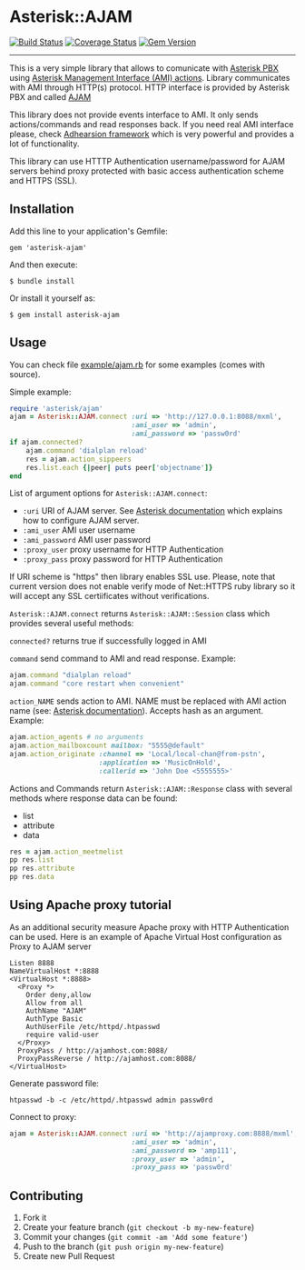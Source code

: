 # Asterisk::AJAM
[![Build Status](https://travis-ci.org/staskobzar/asterisk-ajam.png?branch=master)](https://travis-ci.org/staskobzar/asterisk-ajam)
[![Coverage Status](https://coveralls.io/repos/staskobzar/asterisk-ajam/badge.png?branch=master)](https://coveralls.io/r/staskobzar/asterisk-ajam?branch=master)
[![Gem Version](https://badge.fury.io/rb/asterisk-ajam.png)](http://badge.fury.io/rb/asterisk-ajam)

* * * 
This is a very simple library that allows to comunicate with [Asterisk PBX](http://www.asterisk.org/) using [Asterisk Management Interface (AMI) actions](https://wiki.asterisk.org/wiki/display/AST/Asterisk+11+AMI+Actions). 
Library communicates with AMI through HTTP(s) protocol. HTTP interface is provided by Asterisk PBX and called [AJAM](https://wiki.asterisk.org/wiki/pages/viewpage.action?pageId=4817256)

This library does not provide events interface to AMI. It only sends actions/commands and read responses back. If you need real AMI interface please, check [Adhearsion framework](http://adhearsion.com/) which is very powerful and provides a lot of functionality.

This library can use HTTTP Authentication username/password for AJAM servers behind proxy protected with basic access authentication scheme and HTTPS (SSL).


## Installation

Add this line to your application's Gemfile:

    gem 'asterisk-ajam'

And then execute:

    $ bundle install

Or install it yourself as:

    $ gem install asterisk-ajam

## Usage

You can check file [example/ajam.rb](https://github.com/staskobzar/asterisk-ajam/blob/master/example/ajam.rb) for some examples (comes with source).

Simple example:
```ruby
require 'asterisk/ajam'
ajam = Asterisk::AJAM.connect :uri => 'http://127.0.0.1:8088/mxml',
                              :ami_user => 'admin',
                              :ami_password => 'passw0rd'
if ajam.connected?
	ajam.command 'dialplan reload'
    res = ajam.action_sippeers
    res.list.each {|peer| puts peer['objectname']}
end
```

List of argument options for ```Asterisk::AJAM.connect```:

* ```:uri``` URI of AJAM server. See [Asterisk documentation](https://wiki.asterisk.org/wiki/pages/viewpage.action?pageId=4817256)  which explains how to configure AJAM server.
* ```:ami_user```  AMI user username
* ```:ami_password``` AMI user password
* ```:proxy_user``` proxy username for HTTP Authentication
* ```:proxy_pass``` proxy password for HTTP Authentication

If URI scheme is "https" then library enables SSL use. Please, note that current version does not enable verify mode of Net::HTTPS ruby library so it will accept any SSL certiificates without verifications.

```Asterisk::AJAM.connect``` returns ```Asterisk::AJAM::Session``` class which provides several useful methods:

```connected?``` returns true if successfully logged in AMI

```command``` send command to AMI and read response. Example:
```ruby
ajam.command "dialplan reload"
ajam.command "core restart when convenient"
```

```action_NAME``` sends action to AMI. NAME must be replaced with AMI action name (see: [Asterisk documentation](https://wiki.asterisk.org/wiki/display/AST/Asterisk+11+AMI+Actions)). Accepts hash as an argument. Example:
```ruby
ajam.action_agents # no arguments
ajam.action_mailboxcount mailbox: "5555@default"
ajam.action_originate :channel => 'Local/local-chan@from-pstn',
    				  :application => 'MusicOnHold',
    				  :callerid => 'John Doe <5555555>'
```

Actions and Commands return ```Asterisk::AJAM::Response``` class with several methods where response data can be found:

* list
* attribute
* data

```ruby
res = ajam.action_meetmelist
pp res.list
pp res.attribute
pp res.data
```

## Using Apache proxy tutorial
As an additional security measure Apache proxy with HTTP Authentication can be used. Here is an example of Apache Virtual Host configuration as Proxy to AJAM server

```
Listen 8888
NameVirtualHost *:8888
<VirtualHost *:8888>
  <Proxy *>
    Order deny,allow
    Allow from all
    AuthName "AJAM"
    AuthType Basic
    AuthUserFile /etc/httpd/.htpasswd
    require valid-user
  </Proxy>
  ProxyPass / http://ajamhost.com:8088/
  ProxyPassReverse / http://ajamhost.com:8088/
</VirtualHost>
```

Generate password file:
```
htpasswd -b -c /etc/httpd/.htpasswd admin passw0rd
```

Connect to proxy:
```ruby
ajam = Asterisk::AJAM.connect :uri => 'http://ajamproxy.com:8888/mxml',
                              :ami_user => 'admin',
                              :ami_password => 'amp111',
                              :proxy_user => 'admin',
                              :proxy_pass => 'passw0rd'
```

## Contributing

1. Fork it
2. Create your feature branch (`git checkout -b my-new-feature`)
3. Commit your changes (`git commit -am 'Add some feature'`)
4. Push to the branch (`git push origin my-new-feature`)
5. Create new Pull Request

